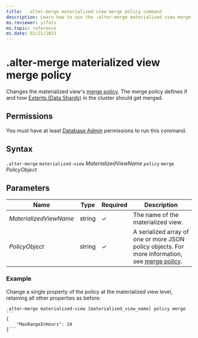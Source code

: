 ```yaml
---
title:  .alter-merge materialized view merge policy command
description: Learn how to use the .alter-merge materialized view merge policy command to change the materialized view's merge policy.
ms.reviewer: yifats
ms.topic: reference
ms.date: 02/21/2023
---
```

# .alter-merge materialized view merge policy

Changes the materialized view's [merge policy](mergepolicy.md). The merge policy defines if and how [Extents (Data Shards)](../management/extents-overview.md) in the cluster should get merged.

## Permissions

You must have at least [Database Admin](access-control/role-based-access-control.md) permissions to run this command.

## Syntax

`.alter-merge` `materialized-view` *MaterializedViewName* `policy` `merge` *PolicyObject*

## Parameters

|Name|Type|Required|Description|
|--|--|--|--|
|*MaterializedViewName*|string|&check;|The name of the materialized view.|
|*PolicyObject*|string|&check;|A serialized array of one or more JSON policy objects. For more information, see [merge policy](mergepolicy.md).|

### Example

Change a single property of the policy at the materialized view level, retaining all other properties as before:

~~~kusto
.alter-merge materialized-view [materialized_view_name] policy merge ```
{
    "MaxRangeInHours": 24
}```
~~~
